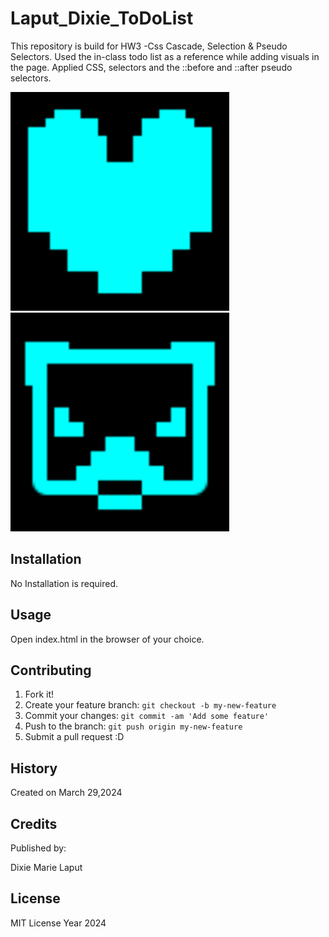# Laput_Dixie_ToDoList
This repository is build for HW3 -Css Cascade, Selection &amp; Pseudo Selectors. Used the in-class todo list as a reference while adding visuals in the page. Applied CSS, selectors and the ::before and ::after pseudo selectors.

<p float="left">
  <img src="images/readme1.png" width="350" />
  <img src="images/readme2.png" width="350" />
</p>

## Installation 

No Installation is required.

## Usage 

Open index.html in the browser of your choice.

## Contributing 

1. Fork it!
2. Create your feature branch: `git checkout -b my-new-feature`
3. Commit your changes: `git commit -am 'Add some feature'`
4. Push to the branch: `git push origin my-new-feature`
5. Submit a pull request :D

## History
Created on March 29,2024

## Credits 
Published by:

Dixie Marie Laput

## License 

MIT License Year 2024